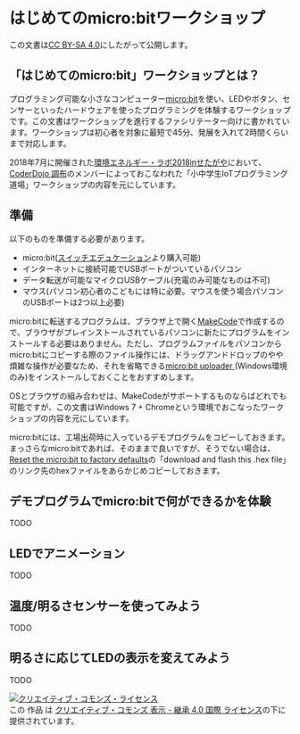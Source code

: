 # はじめてのmicro:bitワークショップ

この文書は[CC BY-SA 4.0](https://creativecommons.org/licenses/by-sa/4.0/deed.ja)にしたがって公開します。

## 「はじめてのmicro:bit」ワークショップとは？

プログラミング可能な小さなコンピューター[micro:bit](http://microbit.org/ja/)を使い、LEDやボタン、センサーといったハードウェアを使ったプログラミングを体験するワークショップです。この文書はワークショップを進行するファシリテーター向けに書かれています。ワークショップは初心者を対象に最短で45分、発展を入れて2時間くらいまで対応します。

2018年7月に開催された[環境エネルギー・ラボ2018inせたがや](http://ene-lab.com/)において、[CoderDojo 調布](http://coderdojochofu.hatenablog.jp/)のメンバーによっておこなわれた「小中学生IoTプログラミング道場」ワークショップの内容を元にしています。

## 準備

以下のものを準備する必要があります。

- micro:bit([スイッチエデュケーション](https://switch-education.com/)より購入可能)
- インターネットに接続可能でUSBポートがついているパソコン
- データ転送が可能なマイクロUSBケーブル(充電のみ可能なものは不可)
- マウス(パソコン初心者のこどもには特に必要。マウスを使う場合パソコンのUSBポートは2つ以上必要)

micro:bitに転送するプログラムは、ブラウザ上で開く[MakeCode](https://makecode.microbit.org/#lang=ja)で作成するので、ブラウザがプレインストールされているパソコンに新たにプログラムをインストールする必要はありません。ただし、プログラムファイルをパソコンからmicro:bitにコピーする際のファイル操作には、ドラッグアンドドロップのやや煩雑な操作が必要なため、それを省略できる[micro:bit uploader ](https://www.touchdevelop.com/microbituploader)(Windows環境のみ)をインストールしておくことをおすすめします。

OSとブラウザの組み合わせは、MakeCodeがサポートするものならばどれでも可能ですが、この文書はWindows 7 + Chromeという環境でおこなったワークショップの内容を元にしています。

micro:bitには、工場出荷時に入っているデモプログラムをコピーしておきます。まっさらなmicro:bitであれば、そのままで良いですが、そうでない場合は、[Reset the micro:bit to factory defaults](
https://support.microbit.org/support/solutions/articles/19000021613-reset-the-micro-bit-to-factory-defaults)の「download and flash this .hex file」のリンク先のhexファイルをあらかじめコピーしておきます。

## デモプログラムでmicro:bitで何ができるかを体験

TODO

## LEDでアニメーション

TODO

## 温度/明るさセンサーを使ってみよう

TODO

## 明るさに応じてLEDの表示を変えてみよう

TODO

<a rel="license" href="http://creativecommons.org/licenses/by-sa/4.0/"><img alt="クリエイティブ・コモンズ・ライセンス" style="border-width:0" src="https://i.creativecommons.org/l/by-sa/4.0/88x31.png" /></a><br />この 作品 は <a rel="license" href="http://creativecommons.org/licenses/by-sa/4.0/">クリエイティブ・コモンズ 表示 - 継承 4.0 国際 ライセンス</a>の下に提供されています。
